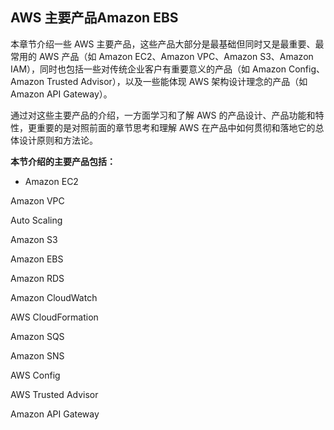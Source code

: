 ## AWS 主要产品Amazon EBS


本章节介绍一些 AWS 主要产品，这些产品大部分是最基础但同时又是最重要、最常用的 AWS 产品（如 Amazon EC2、Amazon VPC、Amazon S3、Amazon IAM），同时也包括一些对传统企业客户有重要意义的产品（如 Amazon Config、Amazon Trusted Advisor），以及一些能体现 AWS 架构设计理念的产品（如 Amazon API Gateway）。

通过对这些主要产品的介绍，一方面学习和了解 AWS 的产品设计、产品功能和特性，更重要的是对照前面的章节思考和理解 AWS 在产品中如何贯彻和落地它的总体设计原则和方法论。

**本节介绍的主要产品包括：**

* Amazon EC2 

Amazon VPC 

Auto Scaling

Amazon S3

Amazon EBS

Amazon RDS



Amazon CloudWatch

AWS CloudFormation

Amazon SQS

Amazon SNS

AWS Config

AWS Trusted Advisor

Amazon API Gateway


 

